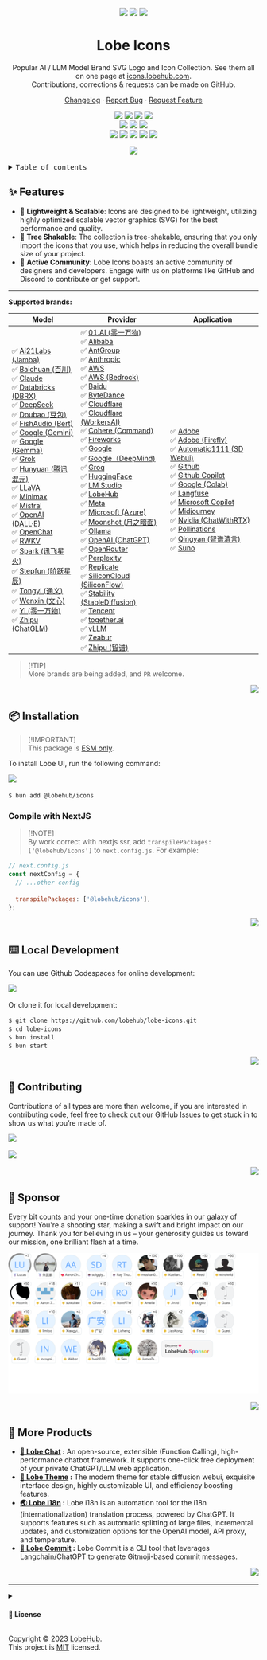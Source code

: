 <a name="readme-top"></a>

<div align="center">

<img height="120" src="https://registry.npmmirror.com/@lobehub/assets-logo/1.0.0/files/assets/logo-3d.webp">
<img height="120" src="https://gw.alipayobjects.com/zos/kitchen/qJ3l3EPsdW/split.svg">
<img height="120" src="https://registry.npmmirror.com/@lobehub/fluent-emoji-3d/1.1.0/files/assets/1f968.webp">

<h1>Lobe Icons</h1>

Popular AI / LLM Model Brand SVG Logo and Icon Collection. See them all on one page at [icons.lobehub.com](https://icons.lobehub.com/).<br/>
Contributions, corrections & requests can be made on GitHub.

[Changelog](./CHANGELOG.md) · [Report Bug][github-issues-link] · [Request Feature][github-issues-link]

<!-- SHIELD GROUP -->

[![][npm-release-shield]][npm-release-link]
[![][vercel-shield]][vercel-link]
[![][discord-shield]][discord-link]
[![][npm-downloads-shield]][npm-downloads-link]<br/>
[![][github-releasedate-shield]][github-releasedate-link]
[![][github-action-test-shield]][github-action-test-link]
[![][github-action-release-shield]][github-action-release-link]<br/>
[![][github-contributors-shield]][github-contributors-link]
[![][github-forks-shield]][github-forks-link]
[![][github-stars-shield]][github-stars-link]
[![][github-issues-shield]][github-issues-link]
[![][github-license-shield]][github-license-link]

![](https://github.com/lobehub/lobe-icons/assets/17870709/7e2c56d2-d7ea-4cb8-842b-22de162d6486)

</div>

<details>
<summary><kbd>Table of contents</kbd></summary>

#### TOC

- [✨ Features](#-features)
- [📦 Installation](#-installation)
  - [Compile with NextJS](#compile-with-nextjs)
- [⌨️ Local Development](#️-local-development)
- [🤝 Contributing](#-contributing)
- [🩷 Sponsor](#-sponsor)
- [🔗 More Products](#-more-products)

####

</details>

## ✨ Features

- 🚀 **Lightweight & Scalable**: Icons are designed to be lightweight, utilizing highly optimized scalable vector graphics (SVG) for the best performance and quality.
- 🌳 **Tree Shakable**: The collection is tree-shakable, ensuring that you only import the icons that you use, which helps in reducing the overall bundle size of your project.
- 👥 **Active Community**: Lobe Icons boasts an active community of designers and developers. Engage with us on platforms like GitHub and Discord to contribute or get support.

---

**Supported brands:**

<!-- ICON LIST -->

| Model                                                                                                                                                                                                                                                                                                                                                                                                                                                                                                                                                                                                                                                                                                                                                                                                                                                                                                                                                                                                                                                                                                                                                                                                                                                                                                                                                                                                                                                                                                                                                                                                 | Provider                                                                                                                                                                                                                                                                                                                                                                                                                                                                                                                                                                                                                                                                                                                                                                                                                                                                                                                                                                                                                                                                                                                                                                                                                                                                                                                                                                                                                                                                                                                                                                                                                                                                                                                                                                                                                                                                                                                                                                                                                                                                                                                                                                                                                                                                                                               | Application                                                                                                                                                                                                                                                                                                                                                                                                                                                                                                                                                                                                                                                                                                                                                                                                                                                                                                                               |
| ----------------------------------------------------------------------------------------------------------------------------------------------------------------------------------------------------------------------------------------------------------------------------------------------------------------------------------------------------------------------------------------------------------------------------------------------------------------------------------------------------------------------------------------------------------------------------------------------------------------------------------------------------------------------------------------------------------------------------------------------------------------------------------------------------------------------------------------------------------------------------------------------------------------------------------------------------------------------------------------------------------------------------------------------------------------------------------------------------------------------------------------------------------------------------------------------------------------------------------------------------------------------------------------------------------------------------------------------------------------------------------------------------------------------------------------------------------------------------------------------------------------------------------------------------------------------------------------------------- | ---------------------------------------------------------------------------------------------------------------------------------------------------------------------------------------------------------------------------------------------------------------------------------------------------------------------------------------------------------------------------------------------------------------------------------------------------------------------------------------------------------------------------------------------------------------------------------------------------------------------------------------------------------------------------------------------------------------------------------------------------------------------------------------------------------------------------------------------------------------------------------------------------------------------------------------------------------------------------------------------------------------------------------------------------------------------------------------------------------------------------------------------------------------------------------------------------------------------------------------------------------------------------------------------------------------------------------------------------------------------------------------------------------------------------------------------------------------------------------------------------------------------------------------------------------------------------------------------------------------------------------------------------------------------------------------------------------------------------------------------------------------------------------------------------------------------------------------------------------------------------------------------------------------------------------------------------------------------------------------------------------------------------------------------------------------------------------------------------------------------------------------------------------------------------------------------------------------------------------------------------------------------------------------------------------------------- | ----------------------------------------------------------------------------------------------------------------------------------------------------------------------------------------------------------------------------------------------------------------------------------------------------------------------------------------------------------------------------------------------------------------------------------------------------------------------------------------------------------------------------------------------------------------------------------------------------------------------------------------------------------------------------------------------------------------------------------------------------------------------------------------------------------------------------------------------------------------------------------------------------------------------------------------- |
| ✅ [Ai21Labs (Jamba)](https://icons.lobehub.com/components/ai-21)<br/>✅ [Baichuan (百川)](https://icons.lobehub.com/components/baichuan)<br/>✅ [Claude](https://icons.lobehub.com/components/claude)<br/>✅ [Databricks (DBRX)](https://icons.lobehub.com/components/dbrx)<br/>✅ [DeepSeek](https://icons.lobehub.com/components/deep-seek)<br/>✅ [Doubao (豆包)](https://icons.lobehub.com/components/doubao)<br/>✅ [FishAudio (Bert)](https://icons.lobehub.com/components/fish-audio)<br/>✅ [Google (Gemini)](https://icons.lobehub.com/components/gemini)<br/>✅ [Google (Gemma)](https://icons.lobehub.com/components/gemma)<br/>✅ [Grok](https://icons.lobehub.com/components/grok)<br/>✅ [Hunyuan (腾讯混元)](https://icons.lobehub.com/components/hunyuan)<br/>✅ [LLaVA](https://icons.lobehub.com/components/l-la-va)<br/>✅ [Minimax](https://icons.lobehub.com/components/minimax)<br/>✅ [Mistral](https://icons.lobehub.com/components/mistral)<br/>✅ [OpenAI (DALL·E)](https://icons.lobehub.com/components/dalle)<br/>✅ [OpenChat](https://icons.lobehub.com/components/open-chat)<br/>✅ [RWKV](https://icons.lobehub.com/components/rwkv)<br/>✅ [Spark (讯飞星火)](https://icons.lobehub.com/components/spark)<br/>✅ [Stepfun (阶跃星辰)](https://icons.lobehub.com/components/stepfun)<br/>✅ [Tongyi (通义)](https://icons.lobehub.com/components/tongyi)<br/>✅ [Wenxin (文心)](https://icons.lobehub.com/components/wenxin)<br/>✅ [Yi (零一万物)](https://icons.lobehub.com/components/yi)<br/>✅ [Zhipu (ChatGLM)](https://icons.lobehub.com/components/chat-glm) | ✅ [01.AI (零一万物)](https://icons.lobehub.com/components/zero-one)<br/>✅ [Alibaba](https://icons.lobehub.com/components/alibaba)<br/>✅ [AntGroup](https://icons.lobehub.com/components/ant-group)<br/>✅ [Anthropic](https://icons.lobehub.com/components/anthropic)<br/>✅ [AWS](https://icons.lobehub.com/components/aws)<br/>✅ [AWS (Bedrock)](https://icons.lobehub.com/components/bedrock)<br/>✅ [Baidu](https://icons.lobehub.com/components/baidu)<br/>✅ [ByteDance](https://icons.lobehub.com/components/byte-dance)<br/>✅ [Cloudflare](https://icons.lobehub.com/components/cloudflare)<br/>✅ [Cloudflare (WorkersAI)](https://icons.lobehub.com/components/workers-ai)<br/>✅ [Cohere (Command)](https://icons.lobehub.com/components/cohere)<br/>✅ [Fireworks](https://icons.lobehub.com/components/fireworks)<br/>✅ [Google](https://icons.lobehub.com/components/google)<br/>✅ [Google（DeepMind)](https://icons.lobehub.com/components/deep-mind)<br/>✅ [Groq](https://icons.lobehub.com/components/groq)<br/>✅ [HuggingFace](https://icons.lobehub.com/components/hugging-face)<br/>✅ [LM Studio](https://icons.lobehub.com/components/lm-studio)<br/>✅ [LobeHub](https://icons.lobehub.com/components/lobe-hub)<br/>✅ [Meta](https://icons.lobehub.com/components/meta)<br/>✅ [Microsoft (Azure)](https://icons.lobehub.com/components/azure)<br/>✅ [Moonshot (月之暗面)](https://icons.lobehub.com/components/moonshot)<br/>✅ [Ollama](https://icons.lobehub.com/components/ollama)<br/>✅ [OpenAI (ChatGPT)](https://icons.lobehub.com/components/open-ai)<br/>✅ [OpenRouter](https://icons.lobehub.com/components/open-router)<br/>✅ [Perplexity](https://icons.lobehub.com/components/perplexity)<br/>✅ [Replicate](https://icons.lobehub.com/components/replicate)<br/>✅ [SiliconCloud (SiliconFlow)](https://icons.lobehub.com/components/silicon-cloud)<br/>✅ [Stability (StableDiffusion)](https://icons.lobehub.com/components/stability)<br/>✅ [Tencent](https://icons.lobehub.com/components/tencent)<br/>✅ [together.ai](https://icons.lobehub.com/components/together)<br/>✅ [vLLM](https://icons.lobehub.com/components/vllm)<br/>✅ [Zeabur](https://icons.lobehub.com/components/zeabur)<br/>✅ [Zhipu (智谱)](https://icons.lobehub.com/components/zhipu) | ✅ [Adobe](https://icons.lobehub.com/components/adobe)<br/>✅ [Adobe (Firefly)](https://icons.lobehub.com/components/adobe-firefly)<br/>✅ [Automatic1111 (SD Webui)](https://icons.lobehub.com/components/automatic)<br/>✅ [Github](https://icons.lobehub.com/components/github)<br/>✅ [Github Copilot](https://icons.lobehub.com/components/github-copilot)<br/>✅ [Google (Colab)](https://icons.lobehub.com/components/colab)<br/>✅ [Langfuse](https://icons.lobehub.com/components/langfuse)<br/>✅ [Microsoft Copilot](https://icons.lobehub.com/components/copilot)<br/>✅ [Midjourney](https://icons.lobehub.com/components/midjourney)<br/>✅ [Nvidia (ChatWithRTX)](https://icons.lobehub.com/components/nvidia)<br/>✅ [Pollinations](https://icons.lobehub.com/components/pollinations)<br/>✅ [Qingyan (智谱清言)](https://icons.lobehub.com/components/qingyan)<br/>✅ [Suno](https://icons.lobehub.com/components/suno) |

 <!-- ICON LIST -->

> \[!TIP]\
> More brands are being added, and `PR` welcome.

<div align="right">

[![][back-to-top]](#readme-top)

</div>

## 📦 Installation

> \[!IMPORTANT]\
> This package is [ESM only](https://gist.github.com/sindresorhus/a39789f98801d908bbc7ff3ecc99d99c).

To install Lobe UI, run the following command:

[![][bun-shield]][bun-link]

```bash
$ bun add @lobehub/icons
```

### Compile with NextJS

> \[!NOTE]\
> By work correct with nextjs ssr, add `transpilePackages: ['@lobehub/icons']` to `next.config.js`. For example:

```js
// next.config.js
const nextConfig = {
  // ...other config

  transpilePackages: ['@lobehub/icons'],
};
```

<div align="right">

[![][back-to-top]](#readme-top)

</div>

## ⌨️ Local Development

You can use Github Codespaces for online development:

[![][codespaces-shield]][codespaces-link]

Or clone it for local development:

```bash
$ git clone https://github.com/lobehub/lobe-icons.git
$ cd lobe-icons
$ bun install
$ bun start
```

<div align="right">

[![][back-to-top]](#readme-top)

</div>

## 🤝 Contributing

Contributions of all types are more than welcome, if you are interested in contributing code, feel free to check out our GitHub [Issues][github-issues-link] to get stuck in to show us what you’re made of.

[![][pr-welcome-shield]][pr-welcome-link]

[![][contributors-contrib]][contributors-link]

<div align="right">

[![][back-to-top]](#readme-top)

</div>

## 🩷 Sponsor

Every bit counts and your one-time donation sparkles in our galaxy of support! You're a shooting star, making a swift and bright impact on our journey. Thank you for believing in us – your generosity guides us toward our mission, one brilliant flash at a time.

<a href="https://opencollective.com/lobehub" target="_blank">
  <picture>
    <source media="(prefers-color-scheme: dark)" srcset="https://github.com/lobehub/.github/blob/main/static/sponsor-dark.png?raw=true">
    <img  src="https://github.com/lobehub/.github/blob/main/static/sponsor-light.png?raw=true">
  </picture>
</a>

<div align="right">

[![][back-to-top]](#readme-top)

</div>

## 🔗 More Products

- **[🤖 Lobe Chat][lobe-chat] :** An open-source, extensible (Function Calling), high-performance chatbot framework. It supports one-click free deployment of your private ChatGPT/LLM web application.
- **[🤯 Lobe Theme][lobe-theme] :** The modern theme for stable diffusion webui, exquisite interface design, highly customizable UI, and efficiency boosting features.
- **[🌏 Lobe i18n][lobe-i18n] :** Lobe i18n is an automation tool for the i18n (internationalization) translation process, powered by ChatGPT. It supports features such as automatic splitting of large files, incremental updates, and customization options for the OpenAI model, API proxy, and temperature.
- **[💌 Lobe Commit][lobe-commit] :** Lobe Commit is a CLI tool that leverages Langchain/ChatGPT to generate Gitmoji-based commit messages.

<div align="right">

[![][back-to-top]](#readme-top)

</div>

---

<details><summary><h4>📝 License</h4></summary>

[![][fossa-license-shield]][fossa-license-link]

</details>

Copyright © 2023 [LobeHub][profile-link]. <br />
This project is [MIT](./LICENSE) licensed.

<!-- LINK GROUP -->

[back-to-top]: https://img.shields.io/badge/-BACK_TO_TOP-151515?style=flat-square
[bun-link]: https://bun.sh
[bun-shield]: https://img.shields.io/badge/-speedup%20with%20bun-black?logo=bun&style=for-the-badge
[codespaces-link]: https://codespaces.new/lobehub/lobe-icons
[codespaces-shield]: https://github.com/codespaces/badge.svg
[contributors-contrib]: https://contrib.rocks/image?repo=lobehub/icons
[contributors-link]: https://github.com/lobehub/lobe-icons/graphs/contributors
[discord-link]: https://discord.gg/AYFPHvv2jT
[discord-shield]: https://img.shields.io/discord/1127171173982154893?color=5865F2&label=discord&labelColor=black&logo=discord&logoColor=white&style=flat-square
[fossa-license-link]: https://app.fossa.com/projects/git%2Bgithub.com%2Flobehub%2Flobe-icons
[fossa-license-shield]: https://app.fossa.com/api/projects/git%2Bgithub.com%2Flobehub%2Flobe-icons.svg?type=large
[github-action-release-link]: https://github.com/actions/workflows/lobehub/lobe-icons/release.yml
[github-action-release-shield]: https://img.shields.io/github/actions/workflow/status/lobehub/lobe-icons/release.yml?label=release&labelColor=black&logo=githubactions&logoColor=white&style=flat-square
[github-action-test-link]: https://github.com/actions/workflows/lobehub/lobe-icons/test.yml
[github-action-test-shield]: https://img.shields.io/github/actions/workflow/status/lobehub/lobe-icons/test.yml?label=test&labelColor=black&logo=githubactions&logoColor=white&style=flat-square
[github-contributors-link]: https://github.com/lobehub/lobe-icons/graphs/contributors
[github-contributors-shield]: https://img.shields.io/github/contributors/lobehub/lobe-icons?color=c4f042&labelColor=black&style=flat-square
[github-forks-link]: https://github.com/lobehub/lobe-icons/network/members
[github-forks-shield]: https://img.shields.io/github/forks/lobehub/lobe-icons?color=8ae8ff&labelColor=black&style=flat-square
[github-issues-link]: https://github.com/lobehub/lobe-icons/issues
[github-issues-shield]: https://img.shields.io/github/issues/lobehub/lobe-icons?color=ff80eb&labelColor=black&style=flat-square
[github-license-link]: https://github.com/lobehub/lobe-icons/blob/master/LICENSE
[github-license-shield]: https://img.shields.io/github/license/lobehub/lobe-icons?color=white&labelColor=black&style=flat-square
[github-releasedate-link]: https://github.com/lobehub/lobe-icons/releases
[github-releasedate-shield]: https://img.shields.io/github/release-date/lobehub/lobe-icons?labelColor=black&style=flat-square
[github-stars-link]: https://github.com/lobehub/lobe-icons/network/stargazers
[github-stars-shield]: https://img.shields.io/github/stars/lobehub/lobe-icons?color=ffcb47&labelColor=black&style=flat-square
[lobe-chat]: https://github.com/lobehub/lobe-chat
[lobe-commit]: https://github.com/lobehub/lobe-commit/tree/master/packages/lobe-commit
[lobe-i18n]: https://github.com/lobehub/lobe-commit/tree/master/packages/lobe-i18n
[lobe-theme]: https://github.com/lobehub/sd-webui-lobe-theme
[npm-downloads-link]: https://www.npmjs.com/package/@lobehub/icons
[npm-downloads-shield]: https://img.shields.io/npm/dt/@lobehub/icons?labelColor=black&style=flat-square
[npm-release-link]: https://www.npmjs.com/package/@lobehub/icons
[npm-release-shield]: https://img.shields.io/npm/v/@lobehub/icons?color=369eff&labelColor=black&logo=npm&logoColor=white&style=flat-square
[pr-welcome-link]: https://github.com/lobehub/lobe-chat/pulls
[pr-welcome-shield]: https://img.shields.io/badge/🤯_pr_welcome-%E2%86%92-ffcb47?labelColor=black&style=for-the-badge
[profile-link]: https://github.com/lobehub
[vercel-link]: https://icons.lobehub.com
[vercel-shield]: https://img.shields.io/website?down_message=offline&label=vercel&labelColor=black&logo=vercel&style=flat-square&up_message=online&url=https%3A%2F%2Fui.lobehub.com

